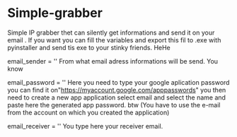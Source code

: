 # Simple-grabber
Simple IP grabber thet can silently get informations and send it on your email . If you want you can fill the variables and export this fil to .exe with pyinstaller and send tis exe to your stinky friends. HeHe


email_sender = ''
From what email adress informations will be send. You know


email_password = ''
Here you need to type your google aplication password you can find it on"https://myaccount.google.com/apppasswords" you then
need to create a new app application select email and select the name and paste here the generated app password.
btw (You have to use the e-mail from the account on which you created the application)


email_receiver = ''
You type here your receiver email.
